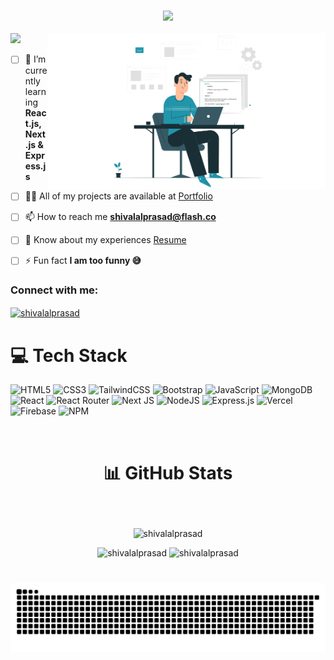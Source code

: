 <!-- <h1 align="center">Hi 👋, I'm Shivalal Prasad</h1>
<h3 align="center">A passionate Full Stack Web developer</h3> -->
<h3 align="center"><img src="https://readme-typing-svg.herokuapp.com/?font=Jersey+10&size=35&center=true&vCenter=true&width=500&height=70&duration=4000&lines=Hi+There!+👋;+I'm+Shivalal+Prasad!;A+Passionate;Full+Stack+Web+developer" /></h3>
<span align="right" ><img align="right" height="250" src="./workflows/coder.svg" alt="coding..."/></span>
<span>

[![](https://visitcount.itsvg.in/api?id=shivalalprasad&icon=0&color=0)](https://visitcount.itsvg.in)

- [ ] 🌱 I’m currently learning **React.js,Next.js & Express.js**

- [ ] 👨‍💻 All of my projects are available at [Portfolio](shivalal-prasad.vercel.app)

- [ ] 📫 How to reach me **<shivalalprasad@flash.co>**

- [ ] 📄 Know about my experiences [Resume](shivalal-prasad.vercel.app/resume)

- [ ] ⚡ Fun fact **I am too funny 😅**
</span>

<h3 align="left">Connect with me:</h3>
<span align="left">
<a href="https://linkedin.com/in/shivalalprasad" target="blank"><img align="center" src="https://raw.githubusercontent.com/rahuldkjain/github-profile-readme-generator/master/src/images/icons/Social/linked-in-alt.svg" alt="shivalalprasad" height="30" width="40" /></a>
</span>

# 💻 Tech Stack

![HTML5](https://img.shields.io/badge/html5-%23E34F26.svg?style=for-the-badge&logo=html5&logoColor=white) ![CSS3](https://img.shields.io/badge/css3-%231572B6.svg?style=for-the-badge&logo=css3&logoColor=white) ![TailwindCSS](https://img.shields.io/badge/tailwindcss-%2338B2AC.svg?style=for-the-badge&logo=tailwind-css&logoColor=white) ![Bootstrap](https://img.shields.io/badge/bootstrap-%238511FA.svg?style=for-the-badge&logo=bootstrap&logoColor=white) ![JavaScript](https://img.shields.io/badge/javascript-%23323330.svg?style=for-the-badge&logo=javascript&logoColor=%23F7DF1E) ![MongoDB](https://img.shields.io/badge/MongoDB-%234ea94b.svg?style=for-the-badge&logo=mongodb&logoColor=white) ![React](https://img.shields.io/badge/react-%2320232a.svg?style=for-the-badge&logo=react&logoColor=%2361DAFB) ![React Router](https://img.shields.io/badge/React_Router-CA4245?style=for-the-badge&logo=react-router&logoColor=white)  ![Next JS](https://img.shields.io/badge/Next-black?style=for-the-badge&logo=next.js&logoColor=white) ![NodeJS](https://img.shields.io/badge/node.js-6DA55F?style=for-the-badge&logo=node.js&logoColor=white) ![Express.js](https://img.shields.io/badge/express.js-%23404d59.svg?style=for-the-badge&logo=express&logoColor=%2361DAFB) ![Vercel](https://img.shields.io/badge/vercel-%23000000.svg?style=for-the-badge&logo=vercel&logoColor=white)  ![Firebase](https://img.shields.io/badge/firebase-%23039BE5.svg?style=for-the-badge&logo=firebase)  ![NPM](https://img.shields.io/badge/NPM-%23CB3837.svg?style=for-the-badge&logo=npm&logoColor=white)

<br/>

# <p align="center">📊 GitHub Stats</p>

<br/>

<p align="center"><img align="center" src="https://github-readme-stats.vercel.app/api/top-langs/?username=shivalalprasad" alt="shivalalprasad" /></p>
<p align="center"><span><img src="https://github-readme-stats.vercel.app/api?username=shivalalprasad&show_icons=true&locale=en" alt="shivalalprasad" /></span>&nbsp;<span><img src="https://github-readme-streak-stats.herokuapp.com/?user=shivalalprasad&" alt="shivalalprasad" /></span></p>


###

<br clear="both">

<img src="https://raw.githubusercontent.com/shivalalprasad/shivalalprasad/output/github-contribution-grid-snake.svg" alt="Snake animation" />

###
